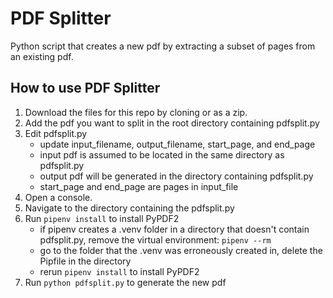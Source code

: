 # PDF Splitter
Python script that creates a new pdf by extracting a subset of pages from an existing pdf.

## How to use PDF Splitter
1. Download the files for this repo by cloning or as a zip.
2. Add the pdf you want to split in the root directory containing pdfsplit.py
3. Edit pdfsplit.py
   - update input_filename, output_filename, start_page, and end_page
   - input pdf is assumed to be located in the same directory as pdfsplit.py
   - output pdf will be generated in the directory containing pdfsplit.py
   - start_page and end_page are pages in input_file
4. Open a console.
5. Navigate to the directory containing the pdfsplit.py
6. Run `pipenv install` to install PyPDF2
   - if pipenv creates a .venv folder in a directory that doesn't contain pdfsplit.py, remove the virtual environment: `pipenv --rm`
   - go to the folder that the .venv was erroneously created in, delete the Pipfile in the directory
   - rerun `pipenv install` to install PyPDF2
7. Run `python pdfsplit.py` to generate the new pdf
